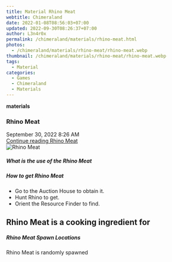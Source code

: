```yaml
---
title: Material Rhino Meat
webtitle: Chimeraland
date: 2022-01-08T08:56:03+07:00
updated: 2022-09-30T08:26:37+07:00
author: L3n4r0x
permalink: /chimeraland/materials/rhino-meat.html
photos:
  - /chimeraland/materials/rhino-meat/rhino-meat.webp
thumbnail: /chimeraland/materials/rhino-meat/rhino-meat.webp
tags:
  - Material
categories:
  - Games
  - Chimeraland
  - Materials
---
```


<section id="bootstrap-wrapper">
  <link
    rel="stylesheet"
    href="https://cdn.statically.io/gh/dimaslanjaka/Web-Manajemen/40ac3225/css/bootstrap-4.5-wrapper.css"
  />
  <div
    class="row g-0 border rounded overflow-hidden flex-md-row mb-4 shadow-sm position-relative"
  >
    <div class="col p-4 d-flex flex-column position-static">
      <strong class="d-inline-block mb-2 text-success">materials</strong>
      <h3 class="mb-0">Rhino Meat</h3>
      <div class="mb-1 text-muted">September 30, 2022 8:26 AM</div>
      <a
        href="/chimeraland/materials/rhino-meat.html"
        class="stretched-link d-none"
        >Continue reading Rhino Meat</a
      >
    </div>
    <div class="col-auto d-none d-lg-block">
      <img
        src="/chimeraland/materials/rhino-meat/rhino-meat.webp"
        alt="Rhino Meat"
      />
    </div>
  </div>
  <div class="row">
    <div class="col-lg-6 col-12 mb-2">
      <div class="card">
        <div class="card-body">
          <h5 class="card-title">What is the use of the Rhino Meat</h5>
          <div class="card-text"><ul></ul></div>
        </div>
      </div>
    </div>
    <div class="col-lg-6 col-12 mb-2">
      <div class="card">
        <div class="card-body">
          <h5 class="card-title">How to get Rhino Meat</h5>
          <div class="card-text">
            <ul>
              <li>Go to the Auction House to obtain it.</li>
              <li>Hunt Rhino to get.</li>
              <li>Orient the Resource Finder to find.</li>
            </ul>
          </div>
        </div>
      </div>
    </div>
    <div class="col-lg-6 col-12 mb-2">
      <h2 id="cookable">Rhino Meat is a cooking ingredient for</h2>
    </div>
    <div class="col-12 mb-2">
      <h5>Rhino Meat Spawn Locations</h5>
      <p>Rhino Meat is randomly spawned</p>
    </div>
  </div>
</section>